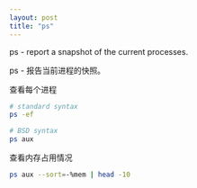 ```yaml
---
layout: post
title: "ps"
---
```


ps - report a snapshot of the current processes.

ps - 报告当前进程的快照。

查看每个进程

```bash
# standard syntax
ps -ef

# BSD syntax
ps aux
```

查看内存占用情况

```bash
ps aux --sort=-%mem | head -10
```

